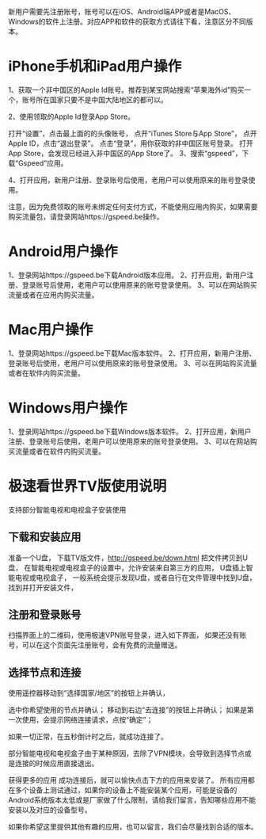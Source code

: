 新用户需要先注册账号，账号可以在iOS、Android端APP或者是MacOS、Windows的软件上注册。对应APP和软件的获取方式请往下看，注意区分不同版本。

# iPhone手机和iPad用户操作

1、获取一个非中国区的Apple Id账号。推荐到某宝网站搜索“苹果海外id”购买一个，账号所在国家只要不是中国大陆地区的都可以。

2、使用领取的Apple Id登录App Store。

打开“设置”，点击最上面的的头像账号，
点开“iTunes Store与App Store”，
点开Apple ID，点击“退出登录”。
点击“登录”，用你获取的非中国区账号登录。
打开App Store，会发现已经进入非中国区的App Store了。
3、搜索“gspeed”，下载“Gspeed”应用。

4、打开应用，新用户注册、登录账号后使用，老用户可以使用原来的账号登录使用。

注意，因为免费领取的账号未绑定任何支付方式，不能使用应用内购买，如果需要购买流量包，请登录网站https://gspeed.be操作。


# Android用户操作
1、登录网站https://gspeed.be下载Android版本应用。
2、打开应用，新用户注册、登录账号后使用，老用户可以使用原来的账号登录使用。
3、可以在网站购买流量或者在应用内购买流量。

# Mac用户操作
1、登录网站https://gspeed.be下载Mac版本软件。
2、打开应用，新用户注册、登录账号后使用，老用户可以使用原来的账号登录使用。
3、可以在网站购买流量或者在软件内购买流量。

# Windows用户操作
1、登录网站https://gspeed.be下载Windows版本软件。
2、打开应用，新用户注册、登录账号后使用，老用户可以使用原来的账号登录使用。
3、可以在网站购买流量或者在软件内购买流量。


# 极速看世界TV版使用说明
支持部分智能电视和电视盒子安装使用
## 下载和安装应用

准备一个U盘，
下载TV版文件，http://gspeed.be/down.html
把文件拷贝到U盘，
在智能电视或电视盒子的设置中，允许安装来自第三方的应用，
U盘插上智能电视或电视盒子，
一般系统会提示发现U盘，或者自行在文件管理中找到U盘，
找到并打开安装文件，

## 注册和登录账号

扫描界面上的二维码，使用极速VPN账号登录，进入如下界面，
如果还没有账号，可以在这个页面先注册账号，会有免费的流量赠送。

## 选择节点和连接
使用遥控器移动到“选择国家/地区”的按钮上并确认，

选中你希望使用的节点并确认；
移动到右边“去连接”的按钮上并确认；
如果是第一次使用，会提示网络连接请求，点按“确定”；

如果一切正常，在五秒倒计时之后，就成功连接了。

部分智能电视和电视盒子由于某种原因，去除了VPN模块，会导致到选择节点或是连接的时候应用直接退出。

获得更多的应用
成功连接后，就可以愉快点击下方的应用来安装了。
所有应用都在多个设备上测试通过，如果你的设备上不能安装某个应用，可能是设备的Android系统版本太低或是厂家做了什么限制，请给我们留言，告知哪些应用不能安装以及对应的设备型号。

如果你希望这里提供其他有趣的应用，也可以留言，我们会尽量找到合适的版本。
